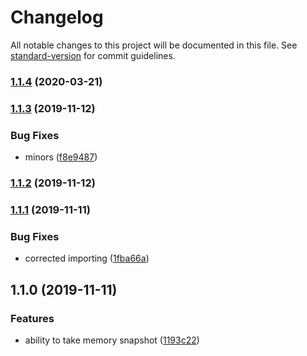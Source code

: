 # Changelog

All notable changes to this project will be documented in this file. See [standard-version](https://github.com/conventional-changelog/standard-version) for commit guidelines.

### [1.1.4](https://github.com/gospime/memory/compare/v1.1.3...v1.1.4) (2020-03-21)

### [1.1.3](https://github.com/gospime/memory/compare/v1.1.2...v1.1.3) (2019-11-12)


### Bug Fixes

* minors ([f8e9487](https://github.com/gospime/memory/commit/f8e9487658ef2a83e664264267f1503569be8d01))

### [1.1.2](https://github.com/gospime/memory/compare/v1.1.1...v1.1.2) (2019-11-12)

### [1.1.1](https://github.com/gospime/memory/compare/v1.1.0...v1.1.1) (2019-11-11)


### Bug Fixes

* corrected importing ([1fba66a](https://github.com/gospime/memory/commit/1fba66a9a3758dfbd98faa716c10af36ffa1b4b4))

## 1.1.0 (2019-11-11)


### Features

* ability to take memory snapshot ([1193c22](https://github.com/gospime/memory/commit/1193c2282a45b94b413a5b60d3f6aecd8aea75bf))
